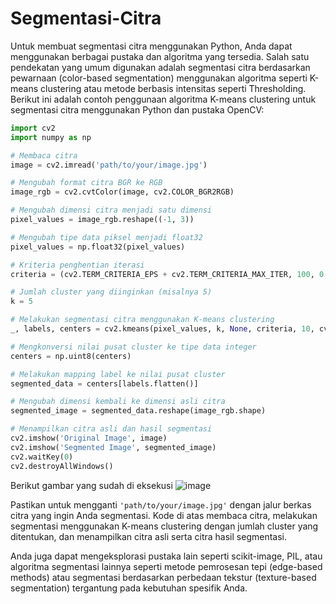 # Segmentasi-Citra
Untuk membuat segmentasi citra menggunakan Python, Anda dapat menggunakan berbagai pustaka dan algoritma yang tersedia. Salah satu pendekatan yang umum digunakan adalah segmentasi citra berdasarkan pewarnaan (color-based segmentation) menggunakan algoritma seperti K-means clustering atau metode berbasis intensitas seperti Thresholding. Berikut ini adalah contoh penggunaan algoritma K-means clustering untuk segmentasi citra menggunakan Python dan pustaka OpenCV:

```python
import cv2
import numpy as np

# Membaca citra
image = cv2.imread('path/to/your/image.jpg')

# Mengubah format citra BGR ke RGB
image_rgb = cv2.cvtColor(image, cv2.COLOR_BGR2RGB)

# Mengubah dimensi citra menjadi satu dimensi
pixel_values = image_rgb.reshape((-1, 3))

# Mengubah tipe data piksel menjadi float32
pixel_values = np.float32(pixel_values)

# Kriteria penghentian iterasi
criteria = (cv2.TERM_CRITERIA_EPS + cv2.TERM_CRITERIA_MAX_ITER, 100, 0.2)

# Jumlah cluster yang diinginkan (misalnya 5)
k = 5

# Melakukan segmentasi citra menggunakan K-means clustering
_, labels, centers = cv2.kmeans(pixel_values, k, None, criteria, 10, cv2.KMEANS_RANDOM_CENTERS)

# Mengkonversi nilai pusat cluster ke tipe data integer
centers = np.uint8(centers)

# Melakukan mapping label ke nilai pusat cluster
segmented_data = centers[labels.flatten()]

# Mengubah dimensi kembali ke dimensi asli citra
segmented_image = segmented_data.reshape(image_rgb.shape)

# Menampilkan citra asli dan hasil segmentasi
cv2.imshow('Original Image', image)
cv2.imshow('Segmented Image', segmented_image)
cv2.waitKey(0)
cv2.destroyAllWindows()
```

Berikut gambar yang sudah di eksekusi
![image](https://github.com/Omniamutanturnihilinterit/Segmentasi-Citra/assets/92959023/ba69b39e-2881-4275-becf-060406a085e0)


Pastikan untuk mengganti `'path/to/your/image.jpg'` dengan jalur berkas citra yang ingin Anda segmentasi. Kode di atas membaca citra, melakukan segmentasi menggunakan K-means clustering dengan jumlah cluster yang ditentukan, dan menampilkan citra asli serta citra hasil segmentasi.

Anda juga dapat mengeksplorasi pustaka lain seperti scikit-image, PIL, atau algoritma segmentasi lainnya seperti metode pemrosesan tepi (edge-based methods) atau segmentasi berdasarkan perbedaan tekstur (texture-based segmentation) tergantung pada kebutuhan spesifik Anda.
